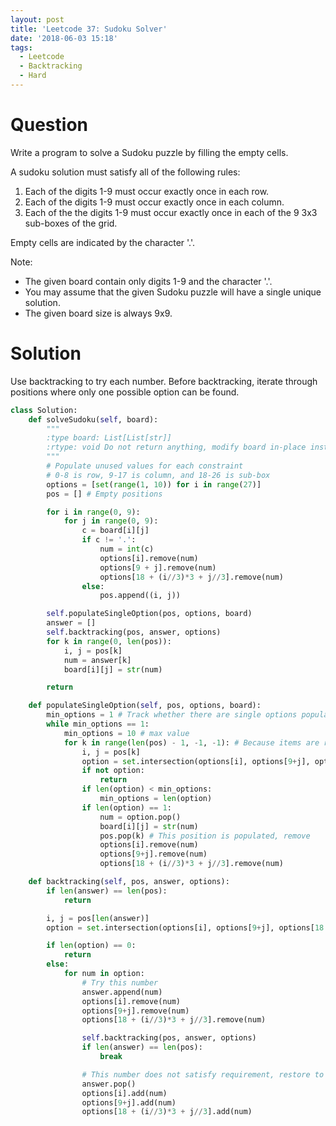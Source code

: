 ```yaml
---
layout: post
title: 'Leetcode 37: Sudoku Solver'
date: '2018-06-03 15:18'
tags:
  - Leetcode
  - Backtracking
  - Hard
---
```


# Question
Write a program to solve a Sudoku puzzle by filling the empty cells.

A sudoku solution must satisfy all of the following rules:

1. Each of the digits 1-9 must occur exactly once in each row.
1. Each of the digits 1-9 must occur exactly once in each column.
1. Each of the the digits 1-9 must occur exactly once in each of the 9 3x3 sub-boxes of the grid.

Empty cells are indicated by the character '.'.

Note:

* The given board contain only digits 1-9 and the character '.'.
* You may assume that the given Sudoku puzzle will have a single unique solution.
* The given board size is always 9x9.

# Solution
Use backtracking to try each number. Before backtracking, iterate through positions where only one possible option can be found.

```python
class Solution:
    def solveSudoku(self, board):
        """
        :type board: List[List[str]]
        :rtype: void Do not return anything, modify board in-place instead.
        """
        # Populate unused values for each constraint
        # 0-8 is row, 9-17 is column, and 18-26 is sub-box
        options = [set(range(1, 10)) for i in range(27)]
        pos = [] # Empty positions

        for i in range(0, 9):
            for j in range(0, 9):
                c = board[i][j]
                if c != '.':
                    num = int(c)
                    options[i].remove(num)
                    options[9 + j].remove(num)
                    options[18 + (i//3)*3 + j//3].remove(num)
                else:
                    pos.append((i, j))

        self.populateSingleOption(pos, options, board)
        answer = []
        self.backtracking(pos, answer, options)
        for k in range(0, len(pos)):
            i, j = pos[k]
            num = answer[k]
            board[i][j] = str(num)

        return

    def populateSingleOption(self, pos, options, board):
        min_options = 1 # Track whether there are single options populated in last iteration
        while min_options == 1:
            min_options = 10 # max value
            for k in range(len(pos) - 1, -1, -1): # Because items are removed during iteration, do so from the the end
                i, j = pos[k]
                option = set.intersection(options[i], options[9+j], options[18 + (i//3)*3 + j//3])
                if not option:
                    return
                if len(option) < min_options:
                    min_options = len(option)
                if len(option) == 1:
                    num = option.pop()
                    board[i][j] = str(num)
                    pos.pop(k) # This position is populated, remove
                    options[i].remove(num)
                    options[9+j].remove(num)
                    options[18 + (i//3)*3 + j//3].remove(num)

    def backtracking(self, pos, answer, options):
        if len(answer) == len(pos):
            return

        i, j = pos[len(answer)]
        option = set.intersection(options[i], options[9+j], options[18 + (i//3)*3 + j//3])

        if len(option) == 0:
            return
        else:
            for num in option:
                # Try this number
                answer.append(num)
                options[i].remove(num)
                options[9+j].remove(num)
                options[18 + (i//3)*3 + j//3].remove(num)

                self.backtracking(pos, answer, options)
                if len(answer) == len(pos):
                    break

                # This number does not satisfy requirement, restore to previous state
                answer.pop()
                options[i].add(num)
                options[9+j].add(num)
                options[18 + (i//3)*3 + j//3].add(num)

```

